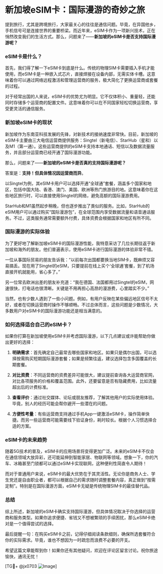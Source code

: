 # 新加坡eSIM卡：国际漫游的奇妙之旅

提到旅行，尤其是跨境旅行，大家最关心的往往是通信问题。毕竟，在异国他乡，手机信号可是连接世界的重要桥梁。而近年来，eSIM卡作为一项新兴技术，正在悄然改变我们的生活方式。那么，问题来了——**新加坡的eSIM卡是否支持国际漫游呢？**

### eSIM卡是什么？

首先，我们得了解一下eSIM卡到底是什么。传统的物理SIM卡需要插入手机才能使用，而eSIM卡是一种嵌入式芯片，直接焊接在设备内部，无需实体卡槽。这意味着你可以通过网络远程激活和管理运营商的服务，极大简化了更换运营商或套餐的过程。

对于经常出国的人来说，eSIM卡的优势尤为明显。它不仅体积小、重量轻，还能同时存储多个运营商的配置文件。这意味着你可以在不同国家轻松切换运营商，享受更灵活的通信服务。

### 新加坡eSIM卡的现状

新加坡作为东南亚科技发展的先锋，对新技术的接纳速度非常快。目前，新加坡的eSIM卡主要由三大电信运营商提供服务：Singtel（新电信）、StarHub（星和）以及M1（第一通）。这些运营商提供的eSIM卡支持本地通话、短信以及数据流量服务，并且部分运营商已经开通了国际漫游功能。

那么，问题来了——**新加坡的eSIM卡是否真的支持国际漫游呢？**

答案是：**支持！但具体情况因运营商而异**。

以Singtel为例，其eSIM卡用户可以选择开通“全球通”套餐，涵盖多个国家和地区，包括中国大陆、香港、澳门、美国、欧洲等热门旅游目的地。这意味着你在这些地区旅行时，可以直接使用Singtel的网络，避免高额的国际漫游费用。

StarHub和M1虽然起步稍晚，但也逐步推出了类似的服务。比如，StarHub的eSIM用户可以通过购买“国际漫游包”，在全球范围内享受数据流量和语音通话服务。不过，这类服务通常需要额外付费，具体资费会根据国家和地区有所不同。

### 国际漫游的实际体验

为了更好地了解新加坡eSIM卡的国际漫游性能，我特意采访了几位长期往返于新加坡和海外的朋友。他们普遍表示，使用eSIM卡进行国际漫游的体验非常不错。

一位从事国际贸易的朋友告诉我：“以前每次出国都要换当地SIM卡，既麻烦又容易搞丢。现在用了Singtel的eSIM，只要提前在线上买个‘全球通’套餐，到了机场直接开机就能用，省心多了。”

另一位常去欧洲出差的朋友补充道：“我在德国、法国都用过Singtel的eSIM，网速很快，打电话也很清晰。关键是不用再担心高昂的漫游费，心里踏实不少。”

当然，也有少数人遇到了一些小问题。例如，有用户反映在某些偏远地区信号不太好，或者在切换运营商时操作不够顺畅。不过总体而言，这些问题是少数情况，大多数用户对eSIM卡的国际漫游功能还是相当满意的。

### 如何选择适合自己的eSIM卡？

如果你打算在新加坡使用eSIM卡并考虑国际漫游，以下几点建议或许能帮助你做出更好的选择：

1. **明确需求**：首先确定自己最常去哪些国家和地区。如果只是偶尔出国，可以选择按需购买短期国际漫游套餐；如果是频繁往返，建议选择包含多国覆盖的长期套餐。
   
2. **对比资费**：不同运营商的资费差异可能很大，建议提前查询各大运营商官网，对比各项服务的价格和覆盖范围。此外，还要留意是否有隐藏费用，比如流量超出后的计费标准。

3. **查看评价**：通过社交媒体、论坛或朋友推荐，了解其他用户的实际使用体验。毕竟，别人的经历可能会帮你避开一些潜在的问题。

4. **方便性考量**：有些运营商支持通过手机App一键激活eSIM卡，操作简单快捷。而另一些运营商可能需要线下验证身份，耗时较长。根据个人习惯选择合适的方案。

### eSIM卡的未来趋势

随着5G技术的普及，eSIM卡的应用场景将变得更加广泛。未来的eSIM卡不仅会在通信领域大放异彩，还可能延伸到智能家居、物联网等领域。想象一下，你的汽车、冰箱甚至门锁都可以通过eSIM卡实现联网，这种便利性简直令人期待！

而对于普通用户来说，eSIM卡的最大优势在于其灵活性。无论你是商务人士、学生党还是自由职业者，都可以根据自己的需求随时调整套餐内容，真正做到“按需定制”。特别是在国际漫游方面，eSIM卡无疑是传统物理SIM卡的最佳替代品。

### 总结

综上所述，新加坡的eSIM卡确实支持国际漫游，但具体情况取决于你选择的运营商和服务类型。如果你追求便捷、省钱又不想被繁琐的手续困扰，那么eSIM卡绝对是一个值得尝试的选择。

最后提醒一句：在购买eSIM卡之前，记得仔细阅读条款细则，确保所选套餐符合你的实际需求。毕竟，谁也不想因为一时疏忽而浪费不必要的开支。

希望这篇文章能帮到你！如果你还有其他疑问，欢迎在评论区留言讨论。祝你旅途愉快，通讯无忧！

[TG💪+ @jx0703 ![Image](https://github.com/user-attachments/assets/dbca1d08-cadb-493c-b0ec-ad6f7a83f270)]